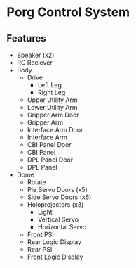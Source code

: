 # Porg Control System

## Features

* Speaker (x2)
* RC Reciever
* Body
  * Drive
    * Left Leg
    * Right Leg
  * Upper Utility Arm
  * Lower Utility Arm
  * Gripper Arm Door
  * Gripper Arm
  * Interface Arm Door
  * Interface Arm
  * CBI Panel Door
  * CBI Panel
  * DPL Panel Door
  * DPL Panel
* Dome
  * Rotate
  * Pie Servo Doors (x5)
  * Side Servo Doors (x6)
  * Holoprojectors (x3)
    * Light
    * Vertical Servo
    * Horizontal Servo
  * Front PSI
  * Rear Logic Display
  * Rear PSI
  * Front Logic Display